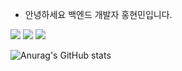 -  안녕하세요 백엔드 개발자 홍현민입니다.
  


<a href="https://www.notion.so/a3513cfbf2d944c08aac5ccaf863b82d" target="_blank"><img src="https://img.shields.io/badge/ Notion-000000?style=flat-square&logo=Notion&logoColor=white"/></a>
<a href="https://www.facebook.com/profile.php?id=100008112998558&mibextid=LQQJ4d" target="_blank"><img src="https://img.shields.io/badge/ Facebook-1877F2?style=flat-square&logo=Facebook&logoColor=white"/></a>
<a href="https://instagram.com/honghhmm?igshid=MmIzYWVlNDQ5Yg==" target="_blank"><img src="https://img.shields.io/badge/ Instagram-FF4D00?style=flat-square&logo=Instagram&logoColor=white"/></a>

![Anurag's GitHub stats](https://github-readme-stats.vercel.app/api?username=HungryHyunmin&show_icons=true&theme=radical)
